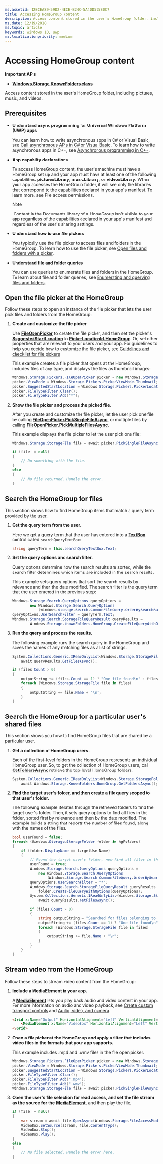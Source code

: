 ```yaml
---
ms.assetid: 12ECEA89-59D2-4BCE-B24C-5A4DD525E0C7
title: Accessing HomeGroup content
description: Access content stored in the user's HomeGroup folder, including pictures, music, and videos.
ms.date: 12/19/2018
ms.topic: article
keywords: windows 10, uwp
ms.localizationpriority: medium
---
```

# Accessing HomeGroup content



**Important APIs**

-   [**Windows.Storage.KnownFolders class**](/uwp/api/Windows.Storage.KnownFolders)

Access content stored in the user's HomeGroup folder, including pictures, music, and videos.

## Prerequisites

-   **Understand async programming for Universal Windows Platform (UWP) apps**

    You can learn how to write asynchronous apps in C# or Visual Basic, see [Call asynchronous APIs in C# or Visual Basic](../threading-async/call-asynchronous-apis-in-csharp-or-visual-basic.md). To learn how to write asynchronous apps in C++, see [Asynchronous programming in C++](../threading-async/asynchronous-programming-in-cpp-universal-windows-platform-apps.md).

-   **App capabilty declarations**

    To access HomeGroup content, the user's machine must have a HomeGroup set up and your app must have at least one of the following capabilities: **picturesLibrary**, **musicLibrary**, or **videosLibrary**. When your app accesses the HomeGroup folder, it will see only the libraries that correspond to the capabilities declared in your app's manifest. To learn more, see [File access permissions](file-access-permissions.md).

    > [!NOTE]
    > Content in the Documents library of a HomeGroup isn't visible to your app regardless of the capabilities declared in your app's manifest and regardless of the user's sharing settings.     

-   **Understand how to use file pickers**

    You typically use the file picker to access files and folders in the HomeGroup. To learn how to use the file picker, see [Open files and folders with a picker](quickstart-using-file-and-folder-pickers.md).

-   **Understand file and folder queries**

    You can use queries to enumerate files and folders in the HomeGroup. To learn about file and folder queries, see [Enumerating and querying files and folders](quickstart-listing-files-and-folders.md).

## Open the file picker at the HomeGroup

Follow these steps to open an instance of the file picker that lets the user pick files and folders from the HomeGroup:

1.  **Create and customize the file picker**

    Use [**FileOpenPicker**](/uwp/api/Windows.Storage.Pickers.FileOpenPicker) to create the file picker, and then set the picker's [**SuggestedStartLocation**](/uwp/api/windows.storage.pickers.fileopenpicker.suggestedstartlocation) to [**PickerLocationId.HomeGroup**](/uwp/api/Windows.Storage.Pickers.PickerLocationId). Or, set other properties that are relevant to your users and your app. For guidelines to help you decide how to customize the file picker, see [Guidelines and checklist for file pickers](./quickstart-using-file-and-folder-pickers.md)

    This example creates a file picker that opens at the HomeGroup, includes files of any type, and displays the files as thumbnail images:
    ```cs
    Windows.Storage.Pickers.FileOpenPicker picker = new Windows.Storage.Pickers.FileOpenPicker();
    picker.ViewMode = Windows.Storage.Pickers.PickerViewMode.Thumbnail;
    picker.SuggestedStartLocation = Windows.Storage.Pickers.PickerLocationId.HomeGroup;
    picker.FileTypeFilter.Clear();
    picker.FileTypeFilter.Add("*");
    ```

2.  **Show the file picker and process the picked file.**

    After you create and customize the file picker, let the user pick one file by calling [**FileOpenPicker.PickSingleFileAsync**](/uwp/api/windows.storage.pickers.fileopenpicker.picksinglefileasync), or multiple files by calling [**FileOpenPicker.PickMultipleFilesAsync**](/uwp/api/windows.storage.pickers.fileopenpicker.pickmultiplefilesasync).

    This example displays the file picker to let the user pick one file:
    ```cs
    Windows.Storage.StorageFile file = await picker.PickSingleFileAsync();

    if (file != null)
    {
        // Do something with the file.
    }
    else
    {
        // No file returned. Handle the error.
    }   
    ```

## Search the HomeGroup for files

This section shows how to find HomeGroup items that match a query term provided by the user.

1.  **Get the query term from the user.**

    Here we get a query term that the user has entered into a [**TextBox**](/uwp/api/Windows.UI.Xaml.Controls.TextBox) control called `searchQueryTextBox`:
    ```cs
    string queryTerm = this.searchQueryTextBox.Text;    
    ```

2.  **Set the query options and search filter.**

    Query options determine how the search results are sorted, while the search filter determines which items are included in the search results.

    This example sets query options that sort the search results by relevance and then the date modified. The search filter is the query term that the user entered in the previous step:
    ```cs
    Windows.Storage.Search.QueryOptions queryOptions =
            new Windows.Storage.Search.QueryOptions
                (Windows.Storage.Search.CommonFileQuery.OrderBySearchRank, null);
    queryOptions.UserSearchFilter = queryTerm.Text;
    Windows.Storage.Search.StorageFileQueryResult queryResults =
            Windows.Storage.KnownFolders.HomeGroup.CreateFileQueryWithOptions(queryOptions);    
    ```

3.  **Run the query and process the results.**

    The following example runs the search query in the HomeGroup and saves the names of any matching files as a list of strings.
    ```cs
    System.Collections.Generic.IReadOnlyList<Windows.Storage.StorageFile> files =
        await queryResults.GetFilesAsync();

    if (files.Count > 0)
    {
        outputString += (files.Count == 1) ? "One file found\n" : files.Count.ToString() + " files found\n";
        foreach (Windows.Storage.StorageFile file in files)
        {
            outputString += file.Name + "\n";
        }
    }    
    ```


## Search the HomeGroup for a particular user's shared files

This section shows you how to find HomeGroup files that are shared by a particular user.

1.  **Get a collection of HomeGroup users.**

    Each of the first-level folders in the HomeGroup represents an individual HomeGroup user. So, to get the collection of HomeGroup users, call [**GetFoldersAsync**](/uwp/api/windows.storage.storagefolder.getfoldersasync) retrieve the top-level HomeGroup folders.
    ```cs
    System.Collections.Generic.IReadOnlyList<Windows.Storage.StorageFolder> hgFolders =
        await Windows.Storage.KnownFolders.HomeGroup.GetFoldersAsync();    
    ```

2.  **Find the target user's folder, and then create a file query scoped to that user's folder.**

    The following example iterates through the retrieved folders to find the target user's folder. Then, it sets query options to find all files in the folder, sorted first by relevance and then by the date modified. The example builds a string that reports the number of files found, along with the names of the files.
    ```cs
    bool userFound = false;
    foreach (Windows.Storage.StorageFolder folder in hgFolders)
    {
        if (folder.DisplayName == targetUserName)
        {
            // Found the target user's folder, now find all files in the folder.
            userFound = true;
            Windows.Storage.Search.QueryOptions queryOptions =
                new Windows.Storage.Search.QueryOptions
                    (Windows.Storage.Search.CommonFileQuery.OrderBySearchRank, null);
            queryOptions.UserSearchFilter = "*";
            Windows.Storage.Search.StorageFileQueryResult queryResults =
                folder.CreateFileQueryWithOptions(queryOptions);
            System.Collections.Generic.IReadOnlyList<Windows.Storage.StorageFile> files =
                await queryResults.GetFilesAsync();

            if (files.Count > 0)
            {
                string outputString = "Searched for files belonging to " + targetUserName + "'\n";
                outputString += (files.Count == 1) ? "One file found\n" : files.Count.ToString() + " files found\n";
                foreach (Windows.Storage.StorageFile file in files)
                {
                    outputString += file.Name + "\n";
                }
            }
        }
    }    
    ```

## Stream video from the HomeGroup

Follow these steps to stream video content from the HomeGroup:

1.  **Include a MediaElement in your app.**

    A [**MediaElement**](/uwp/api/Windows.UI.Xaml.Controls.MediaElement) lets you play back audio and video content in your app. For more information on audio and video playback, see [Create custom transport controls](/windows/apps/design/controls/custom-transport-controls) and [Audio, video, and camera](../audio-video-camera/index.md).
    ```HTML
    <Grid x:Name="Output" HorizontalAlignment="Left" VerticalAlignment="Top" Grid.Row="1">
        <MediaElement x:Name="VideoBox" HorizontalAlignment="Left" VerticalAlignment="Top" Margin="0" Width="400" Height="300"/>
    </Grid>    
    ```

2.  **Open a file picker at the HomeGroup and apply a filter that includes video files in the formats that your app supports.**

    This example includes .mp4 and .wmv files in the file open picker.
    ```cs
    Windows.Storage.Pickers.FileOpenPicker picker = new Windows.Storage.Pickers.FileOpenPicker();
    picker.ViewMode = Windows.Storage.Pickers.PickerViewMode.Thumbnail;
    picker.SuggestedStartLocation = Windows.Storage.Pickers.PickerLocationId.HomeGroup;
    picker.FileTypeFilter.Clear();
    picker.FileTypeFilter.Add(".mp4");
    picker.FileTypeFilter.Add(".wmv");
    Windows.Storage.StorageFile file = await picker.PickSingleFileAsync();   
    ```

3.  **Open the user's file selection for read access, and set the file stream as the source for the** [**MediaElement**](/uwp/api/Windows.UI.Xaml.Controls.MediaElement), and then play the file.
    ```cs
    if (file != null)
    {
        var stream = await file.OpenAsync(Windows.Storage.FileAccessMode.Read);
        VideoBox.SetSource(stream, file.ContentType);
        VideoBox.Stop();
        VideoBox.Play();
    }
    else
    {
        // No file selected. Handle the error here.
    }    
    ```